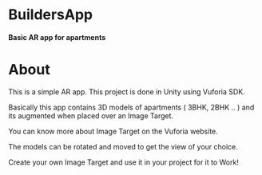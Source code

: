 # BuildersApp

#### Basic AR app for apartments

# About

This is a simple AR app. This project is done in Unity using Vuforia SDK.

Basically this app contains 3D models of apartments ( 3BHK, 2BHK .. ) and its augmented when placed over an Image Target. 

You can know more about Image Target on the Vuforia website.    

The models can be rotated and moved to get the view of your choice.

Create your own Image Target and use it in your project for it to Work!
